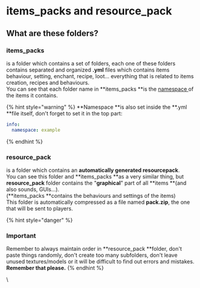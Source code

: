 # items\_packs and resource\_pack

## What are these folders?

### items\_packs

is a folder which contains a set of folders, each one of these folders contains separated and organized **.yml** files which contains items behaviour, setting, enchant, recipe, loot... everything that is related to items creation, recipes and behaviours.\
You can see that each folder name in **items\_packs **is the [namespace ](namespace.md)of the items it contains.

{% hint style="warning" %}
**Namespace **is also set inside the **.yml **file itself, don't forget to set it in the top part:

```yaml
info:
  namespace: example
```
{% endhint %}

### resource\_pack

is a folder which contains an **automatically generated resourcepack**.\
You can see this folder and **items\_packs **as a very similar thing, but **resource\_pack** folder contains the "**graphical**" part of all **items **(and also sounds, GUIs...). \
(**items\_packs **contains the behaviours and settings of the items)\
This folder is automatically compressed as a file named **pack.zip**, the one that will be sent to players.

{% hint style="danger" %}
### Important

Remember to always maintain order in **resource\_pack **folder, don't paste things randomly, don't create too many subfolders, don't leave unused textures/models or it will be difficult to find out errors and mistakes.\
**Remember that please.**
{% endhint %}

\
